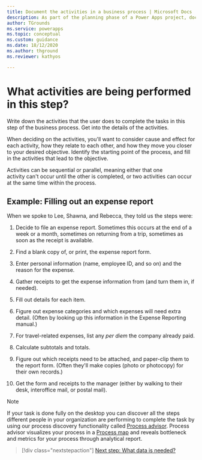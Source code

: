 ```yaml
---
title: Document the activities in a business process | Microsoft Docs
description: As part of the planning phase of a Power Apps project, document the activities  currently performed in each step of the business process you want to automate.
author: TGrounds
ms.service: powerapps
ms.topic: conceptual
ms.custom: guidance
ms.date: 18/12/2020
ms.author: thground
ms.reviewer: kathyos

---
```


# What activities are being performed in this step?

Write down the activities that the user does to complete the tasks in this
step of the business process. Get into the details of the activities.

When deciding on the activities, you'll want to consider cause and effect for
each activity, how they relate to each other, and how they move you closer to
your desired objective. Identify the starting point of the process, and fill in
the activities that lead to the objective. ​

Activities can be sequential or parallel, meaning either that one
activity can't occur until the other is completed, or two activities can occur
at the same time within the process​.

## Example: Filling out an expense report

When we spoke to Lee, Shawna, and Rebecca, they told us the steps were:

1. Decide to file an expense report. Sometimes this occurs at the end of a week or a month,
    sometimes on returning from a trip, sometimes as soon as the
    receipt is available.

2. Find a blank copy of, or print, the expense report form.

3. Enter personal information (name, employee ID, and so on) and the reason for the expense.

4. Gather receipts to get the expense information from (and turn them in, if needed).

5. Fill out details for each item.

6. Figure out expense categories and which expenses will need extra detail. (Often
    by looking up this information in the Expense Reporting manual.)

7. For travel-related expenses, list any *per diem* the company already paid.

8. Calculate subtotals and totals.

9. Figure out which receipts need to be attached, and paper-clip them to the
    report form. (Often they'll make copies (photo or photocopy) for their own records.)

10. Get the form and receipts to the manager (either by walking to their desk, interoffice mail, or postal mail).

> [!NOTE]
> If your task is done fully on the desktop you can discover all the steps 
different people in your organization are performing to complete the task by 
using our process discovery functionality called [Process advisor](/power-automate/process-advisor-overview.md). 
Process advisor visualizes your process in a [Process map](/power-automate/process-advisor-visualize.md) 
and reveals bottleneck and metrics for your process through analytical report.

> [!div class="nextstepaction"]
> [Next step: What data is needed?](what-data-needed.md)
